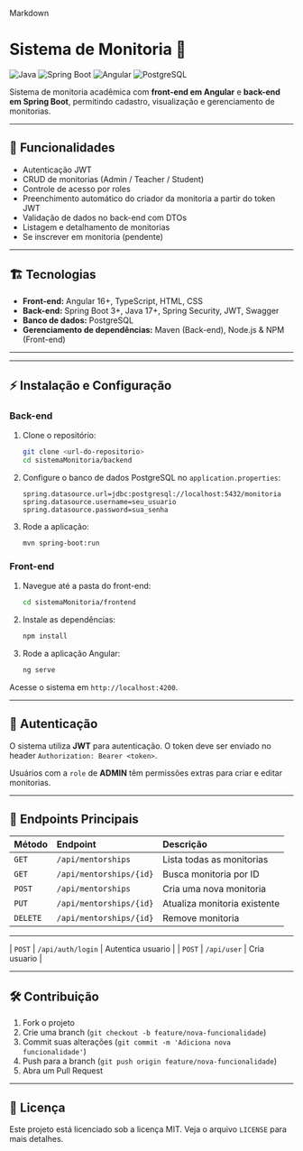Markdown

# Sistema de Monitoria 📝

![Java](https://img.shields.io/badge/Java-17-brightgreen?logo=java)
![Spring Boot](https://img.shields.io/badge/Spring%20Boot-3.2-blue?logo=springboot)
![Angular](https://img.shields.io/badge/Angular-16-red?logo=angular)
![PostgreSQL](https://img.shields.io/badge/PostgreSQL-15-blue?logo=postgresql)

Sistema de monitoria acadêmica com **front-end em Angular** e **back-end em Spring Boot**, permitindo cadastro, visualização e gerenciamento de monitorias.

---

## 🔹 Funcionalidades

- Autenticação JWT
- CRUD de monitorias (Admin / Teacher / Student)
- Controle de acesso por roles
- Preenchimento automático do criador da monitoria a partir do token JWT
- Validação de dados no back-end com DTOs
- Listagem e detalhamento de monitorias
- Se inscrever em monitoria (pendente)

---

## 🏗️ Tecnologias

- **Front-end:** Angular 16+, TypeScript, HTML, CSS
- **Back-end:** Spring Boot 3+, Java 17+, Spring Security, JWT, Swagger
- **Banco de dados:** PostgreSQL
- **Gerenciamento de dependências:** Maven (Back-end), Node.js & NPM (Front-end)

---

---

## ⚡ Instalação e Configuração

### Back-end

1.  Clone o repositório:

    ```bash
    git clone <url-do-repositorio>
    cd sistemaMonitoria/backend
    ```

2.  Configure o banco de dados PostgreSQL no `application.properties`:

    ```properties
    spring.datasource.url=jdbc:postgresql://localhost:5432/monitoria
    spring.datasource.username=seu_usuario
    spring.datasource.password=sua_senha
    ```

3.  Rode a aplicação:

    ```bash
    mvn spring-boot:run
    ```

### Front-end

1.  Navegue até a pasta do front-end:

    ```bash
    cd sistemaMonitoria/frontend
    ```

2.  Instale as dependências:

    ```bash
    npm install
    ```

3.  Rode a aplicação Angular:

    ```bash
    ng serve
    ```

Acesse o sistema em `http://localhost:4200`.

---

## 🔐 Autenticação

O sistema utiliza **JWT** para autenticação. O token deve ser enviado no header `Authorization: Bearer <token>`.

Usuários com a `role` de **ADMIN** têm permissões extras para criar e editar monitorias.

---

## 📄 Endpoints Principais

| Método | Endpoint | Descrição |
| :--- | :--- | :--- |
| `GET` | `/api/mentorships` | Lista todas as monitorias |
| `GET` | `/api/mentorships/{id}` | Busca monitoria por ID |
| `POST` | `/api/mentorships` | Cria uma nova monitoria |
| `PUT` | `/api/mentorships/{id}` | Atualiza monitoria existente |
| `DELETE` | `/api/mentorships/{id}` | Remove monitoria |

--- 

| `POST` | `/api/auth/login` | Autentica usuario |
| `POST` | `/api/user` | Cria usuario |


---

## 🛠️ Contribuição

1.  Fork o projeto
2.  Crie uma branch (`git checkout -b feature/nova-funcionalidade`)
3.  Commit suas alterações (`git commit -m 'Adiciona nova funcionalidade'`)
4.  Push para a branch (`git push origin feature/nova-funcionalidade`)
5.  Abra um Pull Request

---

## 📜 Licença

Este projeto está licenciado sob a licença MIT. Veja o arquivo `LICENSE` para mais detalhes.

